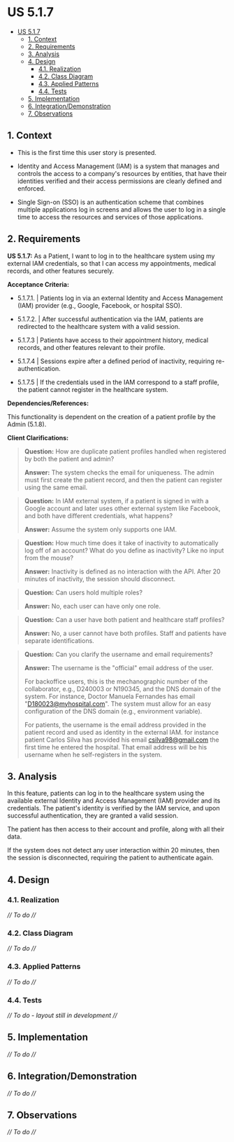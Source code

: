 # US 5.1.7

<!-- TOC -->
* [US 5.1.7](#us-517)
  * [1. Context](#1-context)
  * [2. Requirements](#2-requirements)
  * [3. Analysis](#3-analysis)
  * [4. Design](#4-design)
    * [4.1. Realization](#41-realization)
    * [4.2. Class Diagram](#42-class-diagram)
    * [4.3. Applied Patterns](#43-applied-patterns)
    * [4.4. Tests](#44-tests)
  * [5. Implementation](#5-implementation)
  * [6. Integration/Demonstration](#6-integrationdemonstration)
  * [7. Observations](#7-observations)
<!-- TOC -->

## 1. Context

* This is the first time this user story is presented.


* Identity and Access Management (IAM) is a system that manages and controls the access to a company's resources by entities,
that have their identities verified and their access permissions are clearly defined and enforced.


* Single Sign-on (SSO) is an authentication scheme that combines multiple applications log in screens and allows the user 
to log in a single time to access the resources and services of those applications.


## 2. Requirements

**US 5.1.7:**  As a Patient, I want to log in to the healthcare system using my external IAM credentials, so that I can
access my appointments, medical records, and other features securely.

**Acceptance Criteria:**

- 5.1.7.1. | Patients log in via an external Identity and Access Management (IAM) provider (e.g., Google, Facebook, or hospital SSO).

- 5.1.7.2. | After successful authentication via the IAM, patients are redirected to the healthcare system with a valid session.

- 5.1.7.3 | Patients have access to their appointment history, medical records, and other features relevant to their profile.

- 5.1.7.4 | Sessions expire after a defined period of inactivity, requiring re-authentication.

- 5.1.7.5 | If the credentials used in the IAM correspond to a staff profile, the patient cannot register in the healthcare system.


**Dependencies/References:**

This functionality is dependent on the creation of a patient profile by the Admin (5.1.8).

**Client Clarifications:**

> **Question:** How are duplicate patient profiles handled when registered by both the patient and admin?
>
> **Answer:** The system checks the email for uniqueness. The admin must first create the patient record, and then the patient can register using the same email.

> **Question:** In IAM external system, if a patient is signed in with a Google account and later uses other external system like Facebook, and both have different credentials, what happens?
>
> **Answer:** Assume the system only supports one IAM.

> **Question:** How much time does it take of inactivity to automatically log off of an account? What do you define as inactivity? Like no input from the mouse?
>
> **Answer:** Inactivity is defined as no interaction with the API. After 20 minutes of inactivity, the session should disconnect.

> **Question:** Can users hold multiple roles?
>
> **Answer:** No, each user can have only one role.

> **Question:** Can a user have both patient and healthcare staff profiles?
>
> **Answer:** No, a user cannot have both profiles. Staff and patients have separate identifications.

> **Question:** Can you clarify the username and email requirements?
>
> **Answer:** The username is the "official" email address of the user.
> 
> For backoffice users, this is the mechanographic number of the collaborator, e.g., D240003 or N190345, and the DNS domain
> of the system. For instance, Doctor Manuela Fernandes has email "D180023@myhospital.com". The system must allow for an
> easy configuration of the DNS domain (e.g., environment variable).
> 
> For patients, the username is the email address provided in the patient record and used as identity in the external IAM.
> for instance patient Carlos Silva has provided his email csilva98@gmail.com the first time he entered the hospital. That
> email address will be his username when he self-registers in the system.


## 3. Analysis

In this feature, patients can log in to the healthcare system using the available external Identity and Access Management
(IAM) provider and its credentials.
The patient's identity is verified by the IAM service, and upon successful authentication, they are granted a 
valid session.

The patient has then access to their account and profile, along with all their data.

If the system does not detect any user interaction within 20 minutes, then the session is disconnected, requiring
the patient to authenticate again.

## 4. Design

### 4.1. Realization

_// To do //_

### 4.2. Class Diagram

_// To do //_

### 4.3. Applied Patterns

_// To do //_

### 4.4. Tests

_// To do - layout still in development //_ 


## 5. Implementation

_// To do //_

## 6. Integration/Demonstration

_// To do //_

## 7. Observations

_// To do //_